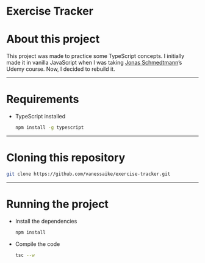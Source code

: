 # Exercise Tracker

# About this project

This project was made to practice some TypeScript concepts. I initially made it in vanilla JavaScript when I was taking [Jonas Schmedtmann](https://www.udemy.com/user/jonasschmedtmann/)’s Udemy course. Now, I decided to rebuild it.

---

# Requirements

- TypeScript installed
  ```bash
  npm install -g typescript
  ```

---

# Cloning this repository

```bash
git clone https://github.com/vanessaike/exercise-tracker.git
```

---

# Running the project

- Install the dependencies
  ```bash
  npm install
  ```
- Compile the code
  ```bash
  tsc --w
  ```
